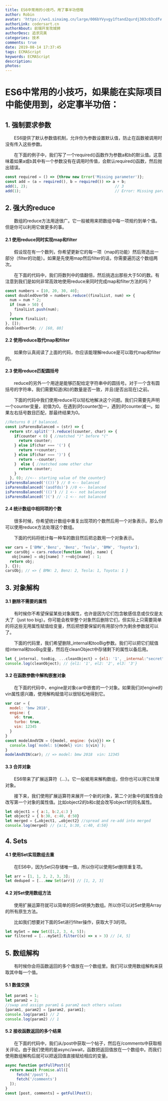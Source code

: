 ```yaml
---
title: ES6中常用的小技巧，用了事半功倍哦
author: Robin
avatar: 'https://wx1.sinaimg.cn/large/006bYVyvgy1ftand2qurdj303c03cdfv.jpg'
authorLink: codersart.cn
authorAbout: 前端开发攻城狮
authorDesc: 追求完美
categories: 技术
comments: true
date: 2019-08-14 17:37:45
tags: ECMAScript
keywords: ECMAScript
description:
photos:
---
```

# ES6中常用的小技巧，如果能在实际项目中能使用到，必定事半功倍：

## 1. 强制要求参数

&emsp;&emsp;ES6提供了默认参数值机制，允许你为参数设置默认值，防止在函数被调用时没有传入这些参数。

&emsp;&emsp;在下面的例子中，我们写了一个required()函数作为参数a和b的默认值。这意味着如果a或b其中有一个参数没有在调用时传值，会默认required()函数，然后抛出错误。

``` JavaScript
const required = () => {throw new Error('Missing parameter')};
const add = (a = required(), b = required()) => a + b;
add(1, 2);                                       // 3
add(1);                                          // Error: Missing parameter.
```

## 2. 强大的reduce

&emsp;&emsp;数组的reduce方法用途很广。它一般被用来把数组中每一项规约到单个值。但是你可以利用它做更多的事。

#### 2.1 使用reduce同时实现map和filter

&emsp;&emsp;假设现在有一个数列，你希望更新它的每一项（map的功能）然后筛选出一部分（filter的功能）。如果是先使用map然后filter的话，你需要遍历这个数组两次。

&emsp;&emsp;在下面的代码中，我们将数列中的值翻倍，然后挑选出那些大于50的数。有注意到我们是如何非常高效地使用reduce来同时完成map和filter方法的吗？
``` JavaScript
const numbers = [10, 20, 30, 40];
const doubledOver50 = numbers.reduce((finalList, num) => {
  num = num * 2; 
  if (num > 50) {
    finalList.push(num);
  } 
  return finalList;
}, []);
doubledOver50; // [60, 80]
```

#### 2.2 使用reduce取代map和filter

&emsp;&emsp;如果你认真阅读了上面的代码，你应该能理解reduce是可以取代map和filter的。

#### 2.3 使用reduce匹配圆括号
&emsp;&emsp;reduce的另外一个用途是能够匹配给定字符串中的圆括号。对于一个含有圆括号的字符串，我们需要知道(和)的数量是否一致，并且(是否出现在)之前。

&emsp;&emsp;下面的代码中我们使用reduce可以轻松地解决这个问题。我们只需要先声明一个counter变量，初值为0。在遇到(时counter加一，遇到)时counter减一。如果左右括号数目匹配，那最终结果为0。

``` JavaScript
//Returns 0 if balanced.
const isParensBalanced = (str) => {
  return str.split('').reduce((counter, char) => {
    if(counter < 0) { //matched ")" before "("
      return counter;
    } else if(char === '(') {
      return ++counter;
    } else if(char === ')') { 
      return --counter;
    }  else { //matched some other char
      return counter;
    }
  }, 0); //<-- starting value of the counter}
isParensBalanced('(())') // 0 <-- balanced
isParensBalanced('(asdfds)') //0 <-- balanced
isParensBalanced('(()') // 1 <-- not balanced
isParensBalanced(')(') // -1 <-- not balanced
```

#### 2.4 统计数组中相同项的个数
&emsp;&emsp;很多时候，你希望统计数组中重复出现项的个数然后用一个对象表示。那么你可以使用reduce方法处理这个数组。

&emsp;&emsp;下面的代码将统计每一种车的数目然后把总数用一个对象表示。

``` JavaScript
var cars = ['BMW','Benz', 'Benz', 'Tesla', 'BMW', 'Toyota'];
var carsObj = cars.reduce(function (obj, name) { 
   obj[name] = obj[name] ? ++obj[name] : 1;
  return obj;
}, {});
carsObj; // => { BMW: 2, Benz: 2, Tesla: 1, Toyota: 1 }
```

## 3. 对象解构
#### 3.1 删除不需要的属性
&emsp;&emsp;有时候你不希望保留某些对象属性，也许是因为它们包含敏感信息或仅仅是太大了（just too big）。你可能会枚举整个对象然后删除它们，但实际上只需要简单的将这些无用属性赋值给变量，然后把想要保留的有用部分作为剩余参数就可以了。

&emsp;&emsp;下面的代码里，我们希望删除_internal和tooBig参数。我们可以把它们赋值给internal和tooBig变量，然后在cleanObject中存储剩下的属性以备后用。

``` JavaScript
let {_internal, tooBig, ...cleanObject} = {el1: '1', _internal:"secret", tooBig:{}, el2: '2', el3: '3'};
console.log(cleanObject); // {el1: '1', el2: '2', el3: '3'}
```

#### 3.2 在函数参数中解构嵌套对象

&emsp;&emsp;在下面的代码中，engine是对象car中嵌套的一个对象。如果我们对engine的vin属性感兴趣，使用解构赋值可以很轻松地得到它。

``` JavaScript
var car = {
  model: 'bmw 2018',
  engine: {
    v6: true,
    turbo: true,
    vin: 12345
  }
}
const modelAndVIN = ({model, engine: {vin}}) => {
  console.log(`model: ${model} vin: ${vin}`);
}
modelAndVIN(car); // => model: bmw 2018  vin: 12345
```

#### 3.3 合并对象

&emsp;&emsp;ES6带来了扩展运算符（...）。它一般被用来解构数组，但你也可以用它处理对象。

&emsp;&emsp;接下来，我们使用扩展运算符来展开一个新的对象，第二个对象中的属性值会改写第一个对象的属性值。比如object2的b和c就会改写object1的同名属性。

``` JavaScript
let object1 = { a:1, b:2,c:3 }
let object2 = { b:30, c:40, d:50}
let merged = {…object1, …object2} //spread and re-add into merged
console.log(merged) // {a:1, b:30, c:40, d:50}
```

## 4. Sets
#### 4.1 使用Set实现数组去重

&emsp;&emsp;在ES6中，因为Set只存储唯一值，所以你可以使用Set删除重复项。

``` JavaScript
let arr = [1, 1, 2, 2, 3, 3];
let deduped = [...new Set(arr)] // [1, 2, 3]
```

#### 4.2 对Set使用数组方法

&emsp;&emsp;使用扩展运算符就可以简单的将Set转换为数组。所以你可以对Set使用Array的所有原生方法。

&emsp;&emsp;比如我们想要对下面的Set进行filter操作，获取大于3的项。

``` JavaScript
let mySet = new Set([1,2, 3, 4, 5]);
var filtered = [...mySet].filter((x) => x > 3) // [4, 5]
```

## 5. 数组解构
&emsp;&emsp;有时候你会将函数返回的多个值放在一个数组里。我们可以使用数组解构来获取其中每一个值。

#### 5.1 数值交换
``` JavaScript
let param1 = 1;
let param2 = 2;
//swap and assign param1 & param2 each others values
[param1, param2] = [param2, param1];
console.log(param1) // 2
console.log(param2) // 1
```

#### 5.2 接收函数返回的多个结果
&emsp;&emsp;在下面的代码中，我们从/post中获取一个帖子，然后在/comments中获取相关评论。由于我们使用的是async/await，函数把返回值放在一个数组中。而我们使用数组解构后就可以把返回值直接赋给相应的变量。

``` JavaScript
async function getFullPost(){
  return await Promise.all([
     fetch('/post'),
     fetch('/comments')
  ]);
}
const [post, comments] = getFullPost();
```

